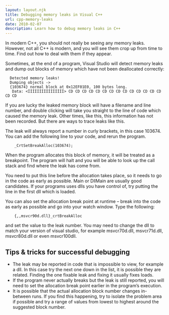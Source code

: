 ```yaml
---
layout: layout.njk
title: Debugging memory leaks in Visual C++
url: cpp-memory-leaks
date: 2010-02-07
description: Learn how to debug memory leaks in C++
---
```


In modern C++, you should not really be seeing any memory leaks. However, not all C++ is modern, and you will see them crop up from time to time. Find out how to deal with them if they appear.

Sometimes, at the end of a program, Visual Studio will detect memory leaks and dump out blocks of memory which have not been deallocated correctly:

```
  Detected memory leaks!
  Dumping objects ->
  {103674} normal block at 0x12EF01E0, 100 bytes long.
   Data: <ÍÍÍÍÍÍÍÍÍÍÍÍÍÍÍÍ> CD CD CD CD CD CD CD CD CD CD CD CD CD CD CD CD
```

If you are lucky the leaked memory block will have a filename and line number, and double clicking will take you straight to the line of code which caused the memory leak. Other times, like this, this information has not been recorded. But there are ways to trace leaks like this.

The leak will always report a number in curly brackets, in this case 103674\. You can add the following line to your code, and rerun the program.

```
    _CrtSetBreakAlloc(103674);
```

When the program allocates this block of memory, it will be treated as a breakpoint. The program will halt and you will be able to look up the call stack and find where the leak has come from.

You need to put this line before the allocation takes place, so it needs to go in the code as early as possible. Main or DllMain are usually good candidates. If your programs uses dlls you have control of, try putting the line in the first dll which is loaded.

You can also set the allocation break point at runtime – break into the code as early as possible and go into your watch window. Type the following:

```
    {,,msvcr90d.dll}_crtBreakAlloc
```

and set the value to the leak number. You may need to change the dll to match your version of visual studio, for example msvcr70d.dll, msvcr71d.dll, msvcr80d.dll or even msvcr100dll.

## Tips & tricks for successful debugging

*   The leak may be reported in code that is impossible to view, for example a dll. In this case try the next one down in the list, it is possible they are related. Finding the one fixable leak and fixing it usually fixes loads.
*   If the program never actually breaks but the leak is still reported, you will need to set the allocation break point earlier in the program’s execution.
*   It is possible that the actual allocation block number changes in-between runs. If you find this happening, try to isolate the problem area if possible and try a range of values from lowest to highest around the suggested block number.
